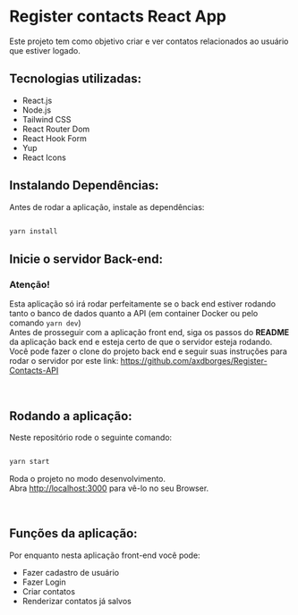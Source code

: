 # Register contacts React App

Este projeto tem como objetivo criar e ver contatos relacionados ao usuário que estiver logado.

## Tecnologias utilizadas: 

+ React.js
+ Node.js
+ Tailwind CSS
+ React Router Dom
+ React Hook Form
+ Yup
+ React Icons


## Instalando Dependências: 

Antes de rodar a aplicação, instale as dependências: 

~~~javascript

yarn install 

~~~

## Inicie o servidor Back-end: 

### Atenção! 
Esta aplicação só irá rodar perfeitamente se o back end estiver rodando tanto o banco de dados quanto a API (em container Docker ou pelo comando `yarn dev`)
<br> 
Antes de prosseguir com a aplicação front end, siga os passos do **README** da aplicação back end e esteja certo de que o servidor esteja rodando. 
<br> 
Você pode fazer o clone do projeto back end e seguir suas instruções para rodar o servidor por este link: https://github.com/axdborges/Register-Contacts-API

<br>

## Rodando a aplicação:

Neste repositório rode o seguinte comando:

~~~javascript

yarn start

~~~

Roda o projeto no modo desenvolvimento.\
Abra [http://localhost:3000](http://localhost:3000) para vê-lo no seu Browser.


<br>

## Funções da aplicação: 

Por enquanto nesta aplicação front-end você pode: 
+ Fazer cadastro de usuário 
+ Fazer Login 
+ Criar contatos 
+ Renderizar contatos já salvos 



